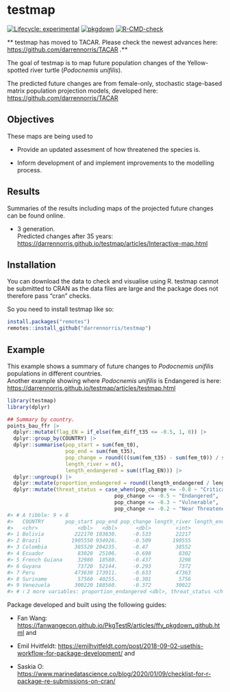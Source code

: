 
<!-- README.md is generated from README.Rmd. Please edit that file -->

# testmap

<!-- badges: start -->

[![Lifecycle:
experimental](https://img.shields.io/badge/lifecycle-experimental-orange.svg)](https://lifecycle.r-lib.org/articles/stages.html#experimental)
[![pkgdown](https://github.com/darrennorris/testmap/workflows/pkgdown/badge.svg)](https://github.com/darrennorris/eprdados/actions)
[![R-CMD-check](https://github.com/darrennorris/testmap/actions/workflows/R-CMD-check.yaml/badge.svg)](https://github.com/darrennorris/testmap/actions/workflows/R-CMD-check.yaml)
<!-- badges: end -->

\*\* testmap has moved to TACAR. Please check the newest advances here:
<https://github.com/darrennorris/TACAR> .\*\*

The goal of testmap is to map future population changes of the
Yellow-spotted river turtle (*Podocnemis unifilis*).

The predicted future changes are from female-only, stochastic
stage-based matrix population projection models, developed here:
<https://github.com/darrennorris/TACAR>

## Objectives

These maps are being used to

- Provide an updated assesment of how threatened the species is.

- Inform development of and implement improvements to the modelling
  process.

## Results

Summaries of the results including maps of the projected future changes
can be found online.

- 3 generation.  
  Predicted changes after 35 years:
  <https://darrennorris.github.io/testmap/articles/Interactive-map.html>

## Installation

You can download the data to check and visualise using R. testmap cannot
be submitted to CRAN as the data files are large and the package does
not therefore pass “cran” checks.

So you need to install testmap like so:

``` r
install.packages("remotes")
remotes::install_github("darrennorris/testmap")
```

## Example

This example shows a summary of future changes to *Podocnemis unifilis*
populations in different countries.  
Another example showing where *Podocnemis unifilis* is Endangered is
here: <https://darrennorris.github.io/testmap/articles/testmap.html>

``` r
library(testmap)
library(dplyr)

## Summary by country.
points_bau_ffr |> 
  dplyr::mutate(flag_EN = if_else(fem_diff_t35 <= -0.5, 1, 0)) |>
  dplyr::group_by(COUNTRY) |> 
  dplyr::summarise(pop_start = sum(fem_t0), 
                   pop_end = sum(fem_t35), 
                   pop_change = round(((sum(fem_t35) - sum(fem_t0)) / sum(fem_t0)), 3),
                   length_river = n(), 
                   length_endangered = sum((flag_EN))) |>
  dplyr::ungroup() |> 
  dplyr::mutate(proportion_endangered = round((length_endangered / length_river), 2)) |> 
  dplyr::mutate(threat_status = case_when(pop_change <= -0.8 ~ "Critically Endangered", 
                                   pop_change <= -0.5 ~ "Endangered", 
                                   pop_change <= -0.3 ~ "Vulnerable", 
                                   pop_change <= -0.2 ~ "Near Threatened"))
#> # A tibble: 9 × 8
#>   COUNTRY       pop_start pop_end pop_change length_river length_endangered
#>   <chr>             <dbl>   <dbl>      <dbl>        <int>             <dbl>
#> 1 Bolivia          222170 103830.     -0.533        22217             15505
#> 2 Brazil          1905550 934926.     -0.509       190555            115489
#> 3 Colombia         385520 204235.     -0.47         38552             23628
#> 4 Ecuador           83020  25106.     -0.698         8302              7066
#> 5 French Guiana     32980  18580.     -0.437         3298              2048
#> 6 Guyana            73720  52144.     -0.293         7372              3263
#> 7 Peru             473630 173911.     -0.633        47363             36693
#> 8 Suriname          57560  40255.     -0.301         5756              2643
#> 9 Venezuela        300220 188560.     -0.372        30022             16714
#> # ℹ 2 more variables: proportion_endangered <dbl>, threat_status <chr>
```

Package developed and built using the following guides:

- Fan Wang:
  <https://fanwangecon.github.io/PkgTestR/articles/ffv_pkgdown_github.html>
  and

- Emil Hvitfeldt:
  <https://emilhvitfeldt.com/post/2018-09-02-usethis-workflow-for-package-development/>
  and

- Saskia O:
  <https://www.marinedatascience.co/blog/2020/01/09/checklist-for-r-package-re-submissions-on-cran/>
